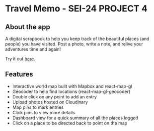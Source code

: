 # Travel Memo - SEI-24 PROJECT 4

## About the app
A digital scrapbook to help you keep track of the beautiful places (and people) you have visited. Post a photo, write a note, and relive your adventures time and again!

Try it out [here](https://travel-memo.herokuapp.com/).

## Features
* Interactive world map built with Mapbox and react-map-gl
* Geocoder to help find locations (react-map-gl-geocoder)
* Double click on any point to add an entry
* Upload photos hosted on Cloudinary
* Map pins to mark entries
* Click pins to view more details
* Dashboard view for a quick summary of all the places logged
* Click on a place to be directed back to point on the map



